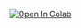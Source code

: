 [![Open In Colab](https://colab.research.google.com/assets/colab-badge.svg)]([YOUR_COLAB_URL](https://colab.research.google.com/github/haeussma/slac_modeling/blob/main/slac_kinetics.ipynb)https://colab.research.google.com/github/haeussma/slac_modeling/blob/main/slac_kinetics.ipynb)

